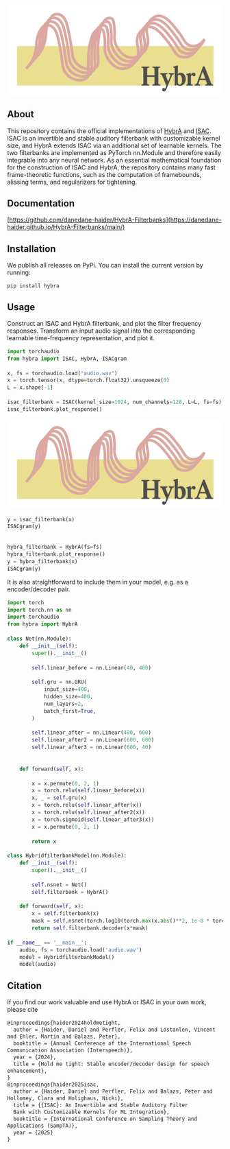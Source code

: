 ![Logo](https://github.com/danedane-haider/HybrA-Filterbanks/blob/main/HybrA.png)

## About
This repository contains the official implementations of [HybrA](https://arxiv.org/abs/2408.17358) and [ISAC](https://arxiv.org/abs/2505.07709). ISAC is an invertible and stable auditory filterbank with customizable kernel size, and HybrA extends ISAC via an additional set of learnable kernels. The two filterbanks are implemented as PyTorch nn.Module and therefore easily integrable into any neural network. As an essential mathematical foundation for the construction of ISAC and HybrA, the repository contains many fast frame-theoretic functions, such as the computation of framebounds, aliasing terms, and regularizers for tightening. 

## Documentation
[https://github.com/danedane-haider/HybrA-Filterbanks](https://danedane-haider.github.io/HybrA-Filterbanks/main/)

## Installation
We publish all releases on PyPi. You can install the current version by running:
```
pip install hybra
```

## Usage
Construct an ISAC and HybrA filterbank, and plot the filter frequency responses. Transform an input audio signal into the corresponding learnable time-frequency representation, and plot it.
```python
import torchaudio
from hybra import ISAC, HybrA, ISACgram

x, fs = torchaudio.load("audio.wav")
x = torch.tensor(x, dtype=torch.float32).unsqueeze(0)
L = x.shape[-1]

isac_filterbank = ISAC(kernel_size=1024, num_channels=128, L=L, fs=fs)
isac_filterbank.plot_response()
```

![Logo](https://github.com/danedane-haider/HybrA-Filterbanks/blob/main/HybrA.png)

```python
y = isac_filterbank(x)
ISACgram(y)
```


```python

hybra_filterbank = HybrA(fs=fs)
hybra_filterbank.plot_response()
y = hybra_filterbank(x)
ISACgram(y)
```

It is also straightforward to include them in your model, e.g. as a encoder/decoder pair.
```python
import torch
import torch.nn as nn
import torchaudio
from hybra import HybrA

class Net(nn.Module):
    def __init__(self):
        super().__init__()

        self.linear_before = nn.Linear(40, 400)

        self.gru = nn.GRU(
            input_size=400,
            hidden_size=400,
            num_layers=2,
            batch_first=True,
        )

        self.linear_after = nn.Linear(400, 600)
        self.linear_after2 = nn.Linear(600, 600)
        self.linear_after3 = nn.Linear(600, 40)


    def forward(self, x):

        x = x.permute(0, 2, 1)
        x = torch.relu(self.linear_before(x))
        x, _ = self.gru(x)
        x = torch.relu(self.linear_after(x))
        x = torch.relu(self.linear_after2(x))
        x = torch.sigmoid(self.linear_after3(x))
        x = x.permute(0, 2, 1)

        return x

class HybridfilterbankModel(nn.Module):
    def __init__(self):
        super().__init__()

        self.nsnet = Net()
        self.filterbank = HybrA()

    def forward(self, x):
        x = self.filterbank(x)
        mask = self.nsnet(torch.log10(torch.max(x.abs()**2, 1e-8 * torch.ones_like(x, dtype=torch.float32))))
        return self.filterbank.decoder(x*mask)

if __name__ == '__main__':
    audio, fs = torchaudio.load('audio.wav') 
    model = HybridfilterbankModel()
    model(audio)
```

## Citation

If you find our work valuable and use HybrA or ISAC in your own work, please cite

```
@inproceedings{haider2024holdmetight,
  author = {Haider, Daniel and Perfler, Felix and Lostanlen, Vincent and Ehler, Martin and Balazs, Peter},
  booktitle = {Annual Conference of the International Speech Communication Association (Interspeech)},
  year = {2024},
  title = {Hold me tight: Stable encoder/decoder design for speech enhancement},
}
@inproceedings{haider2025isac,
  author = {Haider, Daniel and Perfler, Felix and Balazs, Peter and Hollomey, Clara and Holighaus, Nicki},
  title = {{ISAC}: An Invertible and Stable Auditory Filter
  Bank with Customizable Kernels for ML Integration},
  booktitle = {International Conference on Sampling Theory and Applications (SampTA)},
  year = {2025}
}
```
